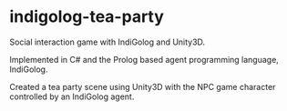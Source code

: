 indigolog-tea-party
===================

Social interaction game with IndiGolog and Unity3D.

Implemented in C# and the Prolog based agent programming language, IndiGolog.

Created a tea party scene using Unity3D with the NPC game character controlled by an IndiGolog agent.


